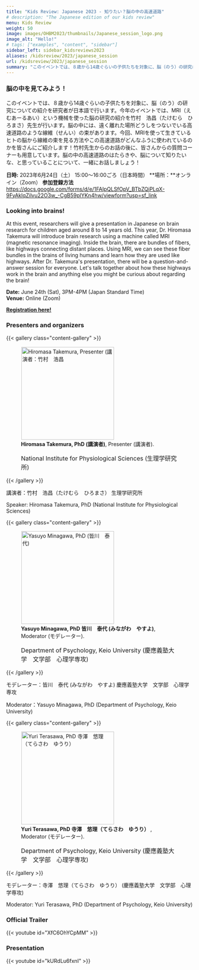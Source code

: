 ```yaml
---
title: "Kids Review: Japanese 2023 - 知りたい？脳の中の高速道路"
# description: "The Japanese edition of our kids review"
menu: Kids Review
weight: 50
image: images/OHBM2023/thumbnails/Japanese_session_logo.png
image_alt: "Hello!"
# tags: ["examples", "content", "sidebar"]
sidebar_left: sidebar_kidsreviews2023
aliases: /kidsreview/2023/japanese_session
url: /kidsreview/2023/japanese_session
summary: "このイベントでは、８歳から14歳ぐらいの子供たちを対象に、脳（のう）の研究についての紹介を研究者が日本語で行います。今年のイベントでは、MRI（えむあーるあい）という機械を使った脳の研究の紹介を竹村　浩昌（たけむら　ひろまさ）先生が行います。脳の中には、遠く離れた場所どうしをつないでいる高速道路のような線維（せんい）の束があります。今回、MRIを使って生きているヒトの脳から線維の束を見る方法やこの高速道路がどんなふうに使われているのかを皆さんにご紹介します！竹村先生からのお話の後に、皆さんからの質問コーナーも用意しています。脳の中の高速道路のはたらきや、脳について知りたいな、と思っていることについて、一緒にお話しましょう！"
---
```


### 脳の中を見てみよう！
このイベントでは、８歳から14歳ぐらいの子供たちを対象に、脳（のう）の研究についての紹介を研究者が日本語で行います。今年のイベントでは、MRI（えむあーるあい）という機械を使った脳の研究の紹介を竹村　浩昌（たけむら　ひろまさ）先生が行います。脳の中には、遠く離れた場所どうしをつないでいる高速道路のような線維（せんい）の束があります。今回、MRIを使って生きているヒトの脳から線維の束を見る方法やこの高速道路がどんなふうに使われているのかを皆さんにご紹介します！竹村先生からのお話の後に、皆さんからの質問コーナーも用意しています。脳の中の高速道路のはたらきや、脳について知りたいな、と思っていることについて、一緒にお話しましょう！

**日時:** 2023年6月24日（土） 15:00〜16:00ごろ（日本時間）
**場所：**オンライン（Zoom）
**参加登録方法** https://docs.google.com/forms/d/e/1FAIpQLSfOpV_BTbZQjPLqX-9FyAklqZilvu22O3w_-CgB59plYKn4hw/viewform?usp=sf_link

### Looking into brains!

At this event, researchers will give a presentation in Japanese on brain research for children aged around 8 to 14 years old. This year, Dr. Hiromasa Takemura will introduce brain research using a machine called MRI (magnetic resonance imaging). Inside the brain, there are bundles of fibers, like highways connecting distant places. Using MRI, we can see these fiber bundles in the brains of living humans and learn how they are used like highways. After Dr. Takemura's presentation, there will be a question-and-answer session for everyone. Let's talk together about how these highways work in the brain and anything else you might be curious about regarding the brain!  
  
**Date:** June 24th (Sat), 3PM-4PM (Japan Standard Time)  
**Venue:** Online (Zoom)  
  
**[Registration here!](https://docs.google.com/forms/d/e/1FAIpQLSfOpV_BTbZQjPLqX-9FyAklqZilvu22O3w_-CgB59plYKn4hw/viewform?usp=sf_link)**

### Presenters and organizers

{{< gallery class="content-gallery" >}}
    <figure>
        <!-- <figure> -->
            <img style="margin: 0.1em 0.1em 0.1em 0.1em" src="/images/OHBM2023/kidsreview_2023/japanese/TakemuraPhoto_JHBM.jpg" alt="Hiromasa Takemura, Presenter (講演者：竹村　浩昌" width="250">
        <figcaption>
            <b>Hiromasa Takemura, PhD (講演者)</b>, Presenter (講演者).
            <span style="font-size: 16px">
                <p>National Institute for Physiological Sciences (生理学研究所)</p>
            </span>
        </figcaption>
    </figure>
{{< /gallery >}}

講演者：竹村　浩昌（たけむら　ひろまさ）
生理学研究所

Speaker: Hiromasa Takemura, PhD (National Institute for Physiological Sciences)
  

{{< gallery class="content-gallery" >}}
    <figure>
        <!-- <figure> -->
            <img style="margin: 0.1em 0.1em 0.1em 0.1em" src="/images/OHBM2023/kidsreview_2023/japanese/MinagawaY.png" alt="Yasuyo Minagawa, PhD (皆川　泰代)" width="250">
        <figcaption>
            <b>Yasuyo Minagawa, PhD 皆川　泰代 (みながわ　やすよ)</b>, Moderator (モデレーター).
            <span style="font-size: 16px">
                <p>Department of Psychology, Keio University (慶應義塾大学　文学部　心理学専攻)</p>
            </span>
        </figcaption>
    </figure>
{{< /gallery >}}

モデレーター：皆川　泰代 (みながわ　やすよ)
慶應義塾大学　文学部　心理学専攻

Moderator：Yasuyo Minagawa, PhD
(Department of Psychology, Keio University)
  

{{< gallery class="content-gallery" >}}
    <figure>
        <!-- <figure> -->
            <img style="margin: 0.1em 0.1em 0.1em 0.1em" src="/images/OHBM2023/kidsreview_2023/japanese/YuriTerasawa.jpg" alt="Yuri Terasawa, PhD 寺澤　悠理（てらさわ　ゆうり）" width="250">
        <figcaption>
            <b>Yuri Terasawa, PhD 寺澤　悠理（てらさわ　ゆうり） </b>, Moderator (モデレーター).
            <span style="font-size: 16px">
                <p>Department of Psychology, Keio University (慶應義塾大学　文学部　心理学専攻)</p>
            </span>
        </figcaption>
    </figure>
{{< /gallery >}}

モデレーター：寺澤　悠理（てらさわ　ゆうり） 
(慶應義塾大学　文学部　心理学専攻)

Moderator: Yuri Terasawa, PhD
(Department of Psychology, Keio University) 

### Official Trailer

{{< youtube id="XfC6OhYCpMM" >}}

### Presentation

{{< youtube id="kURdLu6fxnI" >}}